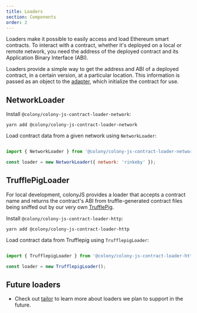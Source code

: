 ```yaml
---
title: Loaders
section: Components
order: 2
---
```


Loaders make it possible to easily access and load Ethereum smart contracts. To interact with a contract, whether it's deployed on a local or remote network, you need the address of the deployed contract and its Application Binary Interface (ABI).

Loaders provide a simple way to get the address and ABI of a deployed contract, in a certain version, at a particular location. This information is passed as an object to the [adapter](/colonyjs/components-adapters/), which initialize the contract for use.

## NetworkLoader

Install `@colony/colony-js-contract-loader-network`:

```
yarn add @colony/colony-js-contract-loader-network
```

Load contract data from a given network using `NetworkLoader`:

```js

import { NetworkLoader } from '@colony/colony-js-contract-loader-network';

const loader = new NetworkLoader({ network: 'rinkeby' });

```

## TrufflePigLoader

For local development, colonyJS provides a loader that accepts a contract name and returns the contract's ABI from truffle-generated contract files being sniffed out by our very own [TrufflePig](https://github.com/JoinColony/trufflepig).

Install `@colony/colony-js-contract-loader-http`:

```
yarn add @colony/colony-js-contract-loader-http
```

Load contract data from Trufflepig using `TrufflepigLoader`:

```js

import { TrufflepigLoader } from '@colony/colony-js-contract-loader-http';

const loader = new TrufflepigLoader();

```

## Future loaders

- Check out [tailor](/tailor/docs-overview/) to learn more about loaders we plan to support in the future.
